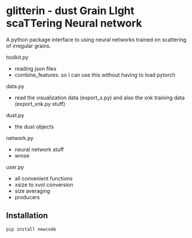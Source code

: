 # glitterin - dust Grain LIght scaTTering Neural network 

A python package interface to using neural networks trained on scattering of irregular grains.

toolkit.py
- reading json files
- combine_features. so I can use this without having to load pytorch

data.py
- read the visualization data (export_x.py) and also the xnk training data (export_xnk.py stuff)

dust.py
- the dust objects

network.py
- neural network stuff
- wmse

user.py
- all convenient functions
- xsize to xvol conversion 
- size averaging 
- producers


## Installation
```bash
pip install newcode
